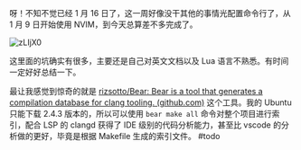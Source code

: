 呀！不知不觉已经 1 月 16 日了，这一周好像没干其他的事情光配置命令行了，从 1 月 9 日开始使用 NVIM，到今天总算差不多完成了。

![zLIjX0](https://picture-suyifan.oss-cn-shenzhen.aliyuncs.com/uPic/zLIjX0.png)

这里面的坑确实有很多，主要还是自己对英文文档以及 Lua 语言不熟悉。有时间一定好好总结一下。

最让我感觉到惊奇的就是 [rizsotto/Bear: Bear is a tool that generates a compilation database for clang tooling. (github.com)](https://github.com/rizsotto/Bear) 这个工具。我的 Ubuntu 只能下载 2.4.3 版本的，所以可以使用 `bear make all` 命令对整个项目进行索引，配合 LSP 的 clangd 获得了 IDE 级别的代码分析能力，甚至比 vscode 的分析做的更好，毕竟是根据 Makefile 生成的索引文件。 #todo